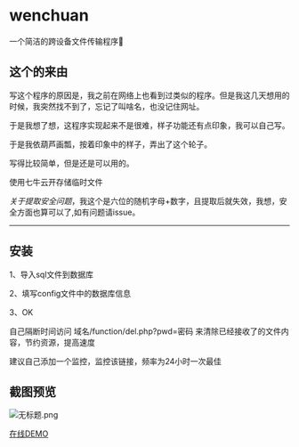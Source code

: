 # wenchuan
一个简洁的跨设备文件传输程序🛴

## 这个的来由

写这个程序的原因是，我之前在网络上也看到过类似的程序。但是我这几天想用的时候，我突然找不到了，忘记了叫啥名，也没记住网址。

于是我想了想，这程序实现起来不是很难，样子功能还有点印象，我可以自己写。

于是我依葫芦画瓢，按着印象中的样子，弄出了这个轮子。

写得比较简单，但是还是可以用的。

使用七牛云开存储临时文件

*关于提取安全问题*，我这个是六位的随机字母+数字，且提取后就失效，我想，安全方面也算可以了,如有问题请issue。

----

## 安装

1、导入sql文件到数据库

2、填写config文件中的数据库信息

3、OK

自己隔断时间访问 域名/function/del.php?pwd=密码 来清除已经接收了的文件内容，节约资源，提高速度

建议自己添加一个监控，监控该链接，频率为24小时一次最佳


## 截图预览
![无标题.png](https://i.loli.net/2019/03/04/5c7d0ae9095e8.png)

[在线DEMO](http://google.imwj.top/)
